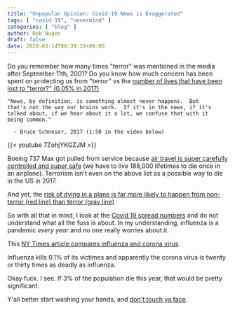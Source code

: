 ```yaml
---
title: "Unpopular Opinion: Covid-19 News is Exaggerated"
tags: [ "covid-19", "nevermind" ]
categories: [ "blog" ]
author: Rob Nugen
draft: false
date: 2020-03-14T08:39:19+09:00
---
```


Do you remember how many times "terror" was mentioned in the media
after September 11th, 2001?  Do you know how much concern has been
spent on protecting us from "terror" vs the
[number of lives that have been lost to "terror?" (0.05% in 2017)](https://ourworldindata.org/terrorism#what-share-of-deaths-are-from-terrorism)

    "News, by definition, is something almost never happens.  But
    that's not the way our brains work.  If it's in the news, if it's
    talked about, if we hear about it a lot, we confuse that with it
    being common."

      - Bruce Schneier, 2017 (1:50 in the video below)

{{< youtube 7ZohjYKGZJM >}}

Boeing 737 Max got pulled from service because
[air travel is super carefully controlled and super safe](https://injuryfacts.nsc.org/all-injuries/preventable-death-overview/odds-of-dying/)
(we have to live 188,000 lifetimes to die once in an airplane).
Terrorism isn't even on the above list as a possible way to die in the
US in 2017.

And yet, the
[risk of dying in a plane is far more likely to happen from non-terror (red line) than terror (gray line)](https://ourworldindata.org/terrorism#the-risk-of-hijacking-in-perspective)

So with all that in mind, I look at the [Covid 19 spread
numbers](https://informationisbeautiful.net/visualizations/covid-19-coronavirus-infographic-datapack/)
and do not understand what all the fuss is about.  In my
understanding, influenza is a pandemic *every year* and no one really worries
about it.

This
[NY Times article compares influenza and corona virus](https://www.nytimes.com/2020/02/29/health/coronavirus-flu.html).

Influenza kills 0.1% of its victimes and apparently the corona virus
is twenty or thirty times as deadly as influenza.

Okay fuck.  I see.  If 3% of the population die this year, that would
be pretty significant.

Y'all better start washing your hands, and
[don't touch ya face](https://www.donttouchyaface.com/).


